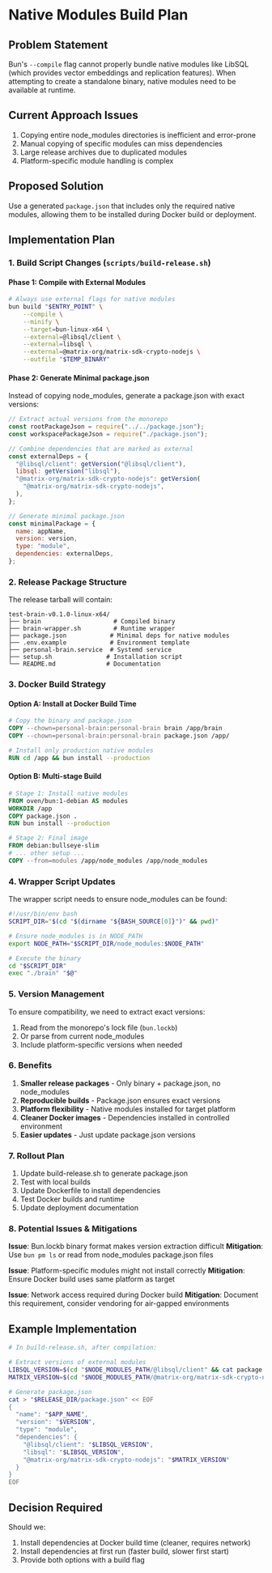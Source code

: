 # Native Modules Build Plan

## Problem Statement

Bun's `--compile` flag cannot properly bundle native modules like LibSQL (which provides vector embeddings and replication features). When attempting to create a standalone binary, native modules need to be available at runtime.

## Current Approach Issues

1. Copying entire node_modules directories is inefficient and error-prone
2. Manual copying of specific modules can miss dependencies
3. Large release archives due to duplicated modules
4. Platform-specific module handling is complex

## Proposed Solution

Use a generated `package.json` that includes only the required native modules, allowing them to be installed during Docker build or deployment.

## Implementation Plan

### 1. Build Script Changes (`scripts/build-release.sh`)

#### Phase 1: Compile with External Modules

```bash
# Always use external flags for native modules
bun build "$ENTRY_POINT" \
    --compile \
    --minify \
    --target=bun-linux-x64 \
    --external=@libsql/client \
    --external=libsql \
    --external=@matrix-org/matrix-sdk-crypto-nodejs \
    --outfile "$TEMP_BINARY"
```

#### Phase 2: Generate Minimal package.json

Instead of copying node_modules, generate a package.json with exact versions:

```javascript
// Extract actual versions from the monorepo
const rootPackageJson = require("../../package.json");
const workspacePackageJson = require("./package.json");

// Combine dependencies that are marked as external
const externalDeps = {
  "@libsql/client": getVersion("@libsql/client"),
  libsql: getVersion("libsql"),
  "@matrix-org/matrix-sdk-crypto-nodejs": getVersion(
    "@matrix-org/matrix-sdk-crypto-nodejs",
  ),
};

// Generate minimal package.json
const minimalPackage = {
  name: appName,
  version: version,
  type: "module",
  dependencies: externalDeps,
};
```

### 2. Release Package Structure

The release tarball will contain:

```
test-brain-v0.1.0-linux-x64/
├── brain                    # Compiled binary
├── brain-wrapper.sh         # Runtime wrapper
├── package.json            # Minimal deps for native modules
├── .env.example            # Environment template
├── personal-brain.service  # Systemd service
├── setup.sh               # Installation script
└── README.md              # Documentation
```

### 3. Docker Build Strategy

#### Option A: Install at Docker Build Time

```dockerfile
# Copy the binary and package.json
COPY --chown=personal-brain:personal-brain brain /app/brain
COPY --chown=personal-brain:personal-brain package.json /app/

# Install only production native modules
RUN cd /app && bun install --production
```

#### Option B: Multi-stage Build

```dockerfile
# Stage 1: Install native modules
FROM oven/bun:1-debian AS modules
WORKDIR /app
COPY package.json .
RUN bun install --production

# Stage 2: Final image
FROM debian:bullseye-slim
# ... other setup ...
COPY --from=modules /app/node_modules /app/node_modules
```

### 4. Wrapper Script Updates

The wrapper script needs to ensure node_modules can be found:

```bash
#!/usr/bin/env bash
SCRIPT_DIR="$(cd "$(dirname "${BASH_SOURCE[0]}")" && pwd)"

# Ensure node_modules is in NODE_PATH
export NODE_PATH="$SCRIPT_DIR/node_modules:$NODE_PATH"

# Execute the binary
cd "$SCRIPT_DIR"
exec "./brain" "$@"
```

### 5. Version Management

To ensure compatibility, we need to extract exact versions:

1. Read from the monorepo's lock file (`bun.lockb`)
2. Or parse from current node_modules
3. Include platform-specific versions when needed

### 6. Benefits

1. **Smaller release packages** - Only binary + package.json, no node_modules
2. **Reproducible builds** - Package.json ensures exact versions
3. **Platform flexibility** - Native modules installed for target platform
4. **Cleaner Docker images** - Dependencies installed in controlled environment
5. **Easier updates** - Just update package.json versions

### 7. Rollout Plan

1. Update build-release.sh to generate package.json
2. Test with local builds
3. Update Dockerfile to install dependencies
4. Test Docker builds and runtime
5. Update deployment documentation

### 8. Potential Issues & Mitigations

**Issue**: Bun.lockb binary format makes version extraction difficult
**Mitigation**: Use `bun pm ls` or read from node_modules package.json files

**Issue**: Platform-specific modules might not install correctly
**Mitigation**: Ensure Docker build uses same platform as target

**Issue**: Network access required during Docker build
**Mitigation**: Document this requirement, consider vendoring for air-gapped environments

## Example Implementation

```bash
# In build-release.sh, after compilation:

# Extract versions of external modules
LIBSQL_VERSION=$(cd "$NODE_MODULES_PATH/@libsql/client" && cat package.json | jq -r .version)
MATRIX_VERSION=$(cd "$NODE_MODULES_PATH/@matrix-org/matrix-sdk-crypto-nodejs" && cat package.json | jq -r .version)

# Generate package.json
cat > "$RELEASE_DIR/package.json" << EOF
{
  "name": "$APP_NAME",
  "version": "$VERSION",
  "type": "module",
  "dependencies": {
    "@libsql/client": "$LIBSQL_VERSION",
    "libsql": "$LIBSQL_VERSION",
    "@matrix-org/matrix-sdk-crypto-nodejs": "$MATRIX_VERSION"
  }
}
EOF
```

## Decision Required

Should we:

1. Install dependencies at Docker build time (cleaner, requires network)
2. Install dependencies at first run (faster build, slower first start)
3. Provide both options with a build flag
